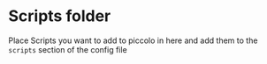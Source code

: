 # Scripts folder

Place Scripts you want to add to piccolo in here and add them to the
`scripts` section of the config file
